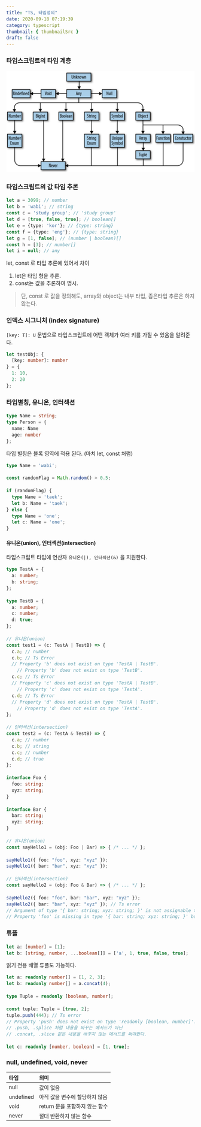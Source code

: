 ```yaml
---
title: "TS, 타입정의"
date: 2020-09-18 07:19:39
category: typescript
thumbnail: { thumbnailSrc }
draft: false
---
```


### 타입스크립트의 타입 계층
![](./images/type-hierarchy.png)

### 타입스크립트의 값 타입 추론

```typescript
let a = 3099; // number
let b = 'wabi'; // string
const c = 'study group'; // 'study group'
let d = [true, false, true]; // boolean[]
let e = {type: 'kor'}; // {type: string}
const f = {type: 'eng'}; // {type: string}
let g = [1, false]; // (number | boolean)[]
const h = [3]; // number[]
let i = null; // any
```
let, const 로 타입 추론에 있어서 차이
1. let은 타입 형을 추론.
2. const는 값을 추론하여 명시.

> 단, const 로 값을 정의해도, array와 object는 내부 타입, 좁은타입 추론은 하지 않는다.

### 인덱스 시그니처 (index signature)

`[key: T]: U` 문법으로 타입스크립트에 어떤 객체가 여러 키를 가질 수 있음을 알려준다.

```typescript
let testObj: {
  [key: number]: number
} = {
  1: 10,
  2: 20
};
```

### 타입별칭, 유니온, 인터섹션

```typescript
type Name = string;
type Person = {
  name: Name
  age: number
};
```

타입 별칭은 블록 영역에 적용 된다. (마치 let, const 처럼)

```typescript
type Name = 'wabi';

const randomFlag = Math.random() > 0.5;

if (randomFlag) {
  type Name = 'taek';
  let b: Name = 'taek';
} else {
  type Name = 'one';
  let c: Name = 'one';
}
```

#### 유니온(union), 인터섹션(intersection)

타입스크립트 타입에 연산자 `유니온(|), 인터섹션(&)` 을 지원한다.

```typescript
type TestA = {
  a: number;
  b: string;
};

type TestB = {
  a: number;
  c: number;
  d: true;
};

// 유니온(union)
const test1 = (c: TestA | TestB) => {
  c.a; // number
  c.b; // Ts Error
  // Property 'b' does not exist on type 'TestA | TestB'.
    // Property 'b' does not exist on type 'TestB'.
  c.c; // Ts Error
  // Property 'c' does not exist on type 'TestA | TestB'.
    // Property 'c' does not exist on type 'TestA'.
  c.d; // Ts Error
  // Property 'd' does not exist on type 'TestA | TestB'.
    // Property 'd' does not exist on type 'TestA'.
};

// 인터섹션(intersection)
const test2 = (c: TestA & TestB) => {
  c.a; // number
  c.b; // string
  c.c; // number
  c.d; // true
};

interface Foo {
  foo: string;
  xyz: string;
}

interface Bar {
  bar: string;
  xyz: string;
}

// 유니온(union)
const sayHello1 = (obj: Foo | Bar) => { /* ... */ };

sayHello1({ foo: "foo", xyz: "xyz" });
sayHello1({ bar: "bar", xyz: "xyz" });

// 인터섹션(intersection)
const sayHello2 = (obj: Foo & Bar) => { /* ... */ };

sayHello2({ foo: "foo", bar: "bar", xyz: "xyz" });
sayHello2({ bar: "bar", xyz: "xyz" }); // Ts error
// Argument of type '{ bar: string; xyz: string; }' is not assignable to parameter of type 'Foo & Bar'.
// Property 'foo' is missing in type '{ bar: string; xyz: string; }' but required in type 'Foo'.
```

### 튜플

```typescript
let a: [number] = [1];
let b: [string, number, ...boolean[]] = ['a', 1, true, false, true];
```

읽기 전용 배열 튜플도 가능하다.

```typescript
let a: readonly number[] = [1, 2, 3];
let b: readonly number[] = a.concat(4);

type Tuple = readonly [boolean, number];

const tuple: Tuple = [true, 2];
tuple.push(444); // Ts error
// Property 'push' does not exist on type 'readonly [boolean, number]'.
// .push, .splice 처럼 내용을 바꾸는 메서드가 아닌
// .concat, .slice 같은 내용을 바꾸지 않는 메서드를 써야한다.

let c: readonly [number, boolean] = [1, true];
```

### null, undefined, void, never

|타입|의미|
|:--|:--|
|null|값이 없음|
|undefined|아직 값을 변수에 할당하지 않음|
|void|return 문을 포함하지 않는 함수|
|never|절대 반환하지 않는 함수|
